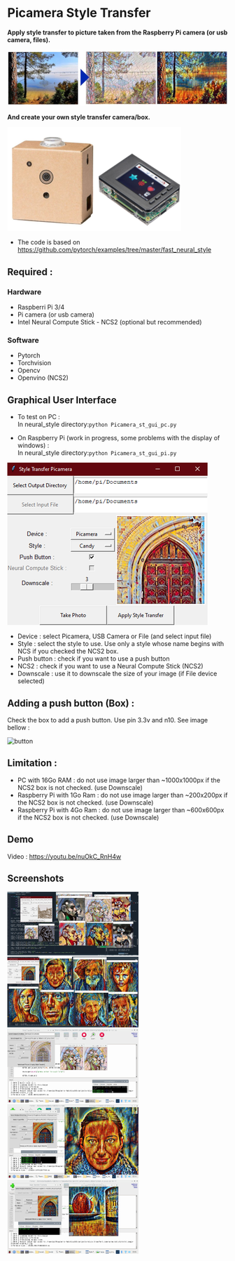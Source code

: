 # Picamera Style Transfer

**Apply style transfer to picture taken from the Raspberry Pi camera (or usb camera, files).**

<img src="utils/style_transfer.jpg" alt="" />

**And create your own style transfer camera/box.**

<img src="utils/examples-box.png" alt="" />

* The code is based on https://github.com/pytorch/examples/tree/master/fast_neural_style


## Required : 

### Hardware    

* Raspberri Pi 3/4
* Pi camera (or usb camera)
* Intel Neural Compute Stick - NCS2 (optional but recommended)

### Software    

* Pytorch
* Torchvision
* Opencv
* Openvino (NCS2)

## Graphical User Interface

* To test on PC :  
In neural_style directory:`python Picamera_st_gui_pc.py `

* On Raspberry Pi (work in progress, some problems with the display of windows) :  
In neural_style directory:`python Picamera_st_gui_pi.py `  

<img src="utils/GUI.png" alt="" />

* Device : select Picamera, USB Camera or File (and select input file)
* Style : select the style to use. Use only a style whose name begins with NCS if you checked the NCS2 box.
* Push button : check if you want to use a push button
* NCS2 : check if you want to use a Neural Compute Stick (NCS2)
* Downscale : use it to downscale the size of your image (if File device selected)

## Adding a push button (Box) : 

Check the box to add a push button. Use pin 3.3v and n10. See image bellow :

<img src="https://raspberrypihq.com/wp-content/uploads/2018/02/02_Push-button_bb-min.jpg" alt="button" width="300"/>

## Limitation :

* PC with 16Go RAM : do not use image larger than ~1000x1000px if the NCS2 box is not checked. (use Downscale)
* Raspberry Pi with 1Go Ram : do not use image larger than ~200x200px if the NCS2 box is not checked. (use Downscale)
* Raspberry Pi with 4Go Ram : do not use image larger than ~600x600px if the NCS2 box is not checked. (use Downscale)  

## Demo

 Video : https://youtu.be/nuOkC_RnH4w
 
## Screenshots

<img src="utils/enki.jpg" alt="button" width="300"/>
<img src="utils/portraits1.jpg" alt="button" width="300"/>
<img src="utils/pytorch_vs_ncs2.png" alt="button" width="300"/>
<img src="utils/720px_pi3B.png" alt="button" width="300"/>
<img src="utils/picamera.png" alt="button" width="300"/>
